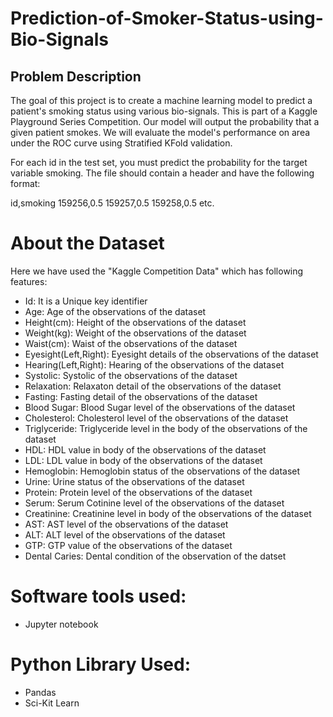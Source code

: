 # Prediction-of-Smoker-Status-using-Bio-Signals

## Problem Description
The goal of this project is to create a machine learning model to predict a patient's smoking status using various bio-signals. This is part of a Kaggle Playground Series Competition. Our model will output the probability that a given patient smokes. We will evaluate the model's performance on area under the ROC curve using Stratified KFold validation.

For each id in the test set, you must predict the probability for the target variable smoking. The file should contain a header and have the following format:

id,smoking
159256,0.5
159257,0.5
159258,0.5
etc.

# About the Dataset
Here we have used the "Kaggle Competition Data" which has following features:
* Id: It is a Unique key identifier
* Age: Age of the observations of the dataset
* Height(cm): Height of the observations of the dataset
* Weight(kg): Weight of the observations of the dataset
* Waist(cm): Waist of the observations of the dataset
* Eyesight(Left,Right): Eyesight details of the observations of the dataset
* Hearing(Left,Right): Hearing of the observations of the dataset
* Systolic: Systolic of the observations of the dataset
* Relaxation: Relaxaton detail of the observations of the dataset
* Fasting: Fasting detail of the observations of the dataset
* Blood Sugar: Blood Sugar level of the observations of the dataset
* Cholesterol: Cholesterol level of the observations of the dataset
* Triglyceride: Triglyceride level in the body of the observations of the dataset
* HDL: HDL value in body of the observations of the dataset
* LDL: LDL value in body of the observations of the dataset
* Hemoglobin: Hemoglobin status of the observations of the dataset
* Urine: Urine status of the observations of the dataset
* Protein: Protein level of the observations of the dataset
* Serum: Serum Cotinine level of the observations of the dataset
* Creatinine: Creatinine level in body of the observations of the dataset
* AST: AST level of the observations of the dataset
* ALT: ALT level of the observations of the dataset
* GTP: GTP value of the observations of the dataset
* Dental Caries: Dental condition of the observation of the datset
# Software tools used:
* Jupyter notebook
# Python Library Used:
* Pandas
* Sci-Kit Learn

